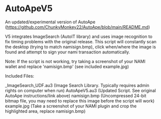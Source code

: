 # AutoApeV5
An updated/experimental version of AutoApe (https://github.com/ChunkyMonkey22/AutoApe/blob/main/README.md)

V5 integrates ImageSearch (AutoIT library) and uses image recognition to fix timing problems with the original release. This script will constantly scan the desktop (trying to match namisign.bmp), click when/where the image is found and attempt to sign your nami transaction automatically.

Note: If the script is not working, try taking a screenshot of your NAMI wallet and replace 'namisign.bmp' (see included example.jpg)

Included Files:

_ImageSearch_UDF.au3  (Image Search Library. Typically requires admin rights on computer when run)
AutoApeV5.au3 (Updated Script. See original AutoApe instructions/link above)
namisign.bmp  (Uncompressed 24-bit bitmap file, you may need to replace this image before the script will work)
example.jpg   (Take a screenshot of your NAMI plugin and crop the highlighted area, replace namisign.bmp)
